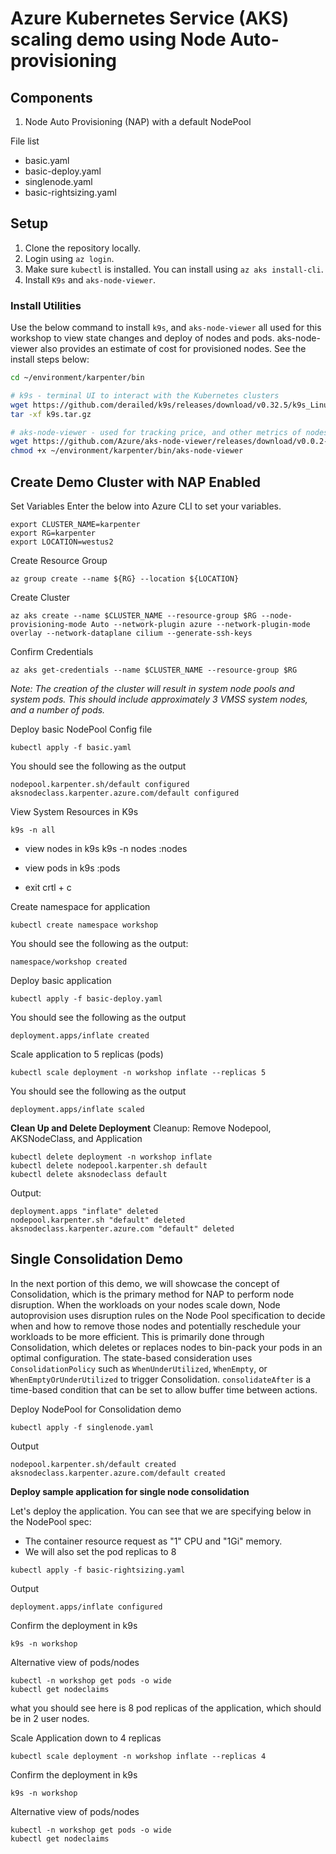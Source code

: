 # Azure Kubernetes Service (AKS) scaling demo using Node Auto-provisioning

## Components

1. Node Auto Provisioning (NAP) with a default NodePool

File list
- basic.yaml
- basic-deploy.yaml
- singlenode.yaml
- basic-rightsizing.yaml


## Setup

1. Clone the repository locally.
1. Login using `az login`.
1. Make sure `kubectl` is installed. You can install using `az aks install-cli`. 
1. Install `K9s` and `aks-node-viewer`. 


### Install Utilities

Use the below command to install `k9s`, and `aks-node-viewer` all used for this workshop to view state changes and deploy of nodes and pods. aks-node-viewer also provides an estimate of cost for provisioned nodes. See the install steps below:

```bash
cd ~/environment/karpenter/bin

# k9s - terminal UI to interact with the Kubernetes clusters
wget https://github.com/derailed/k9s/releases/download/v0.32.5/k9s_Linux_amd64.tar.gz -O ~/environment/karpenter/bin/k9s.tar.gz
tar -xf k9s.tar.gz

# aks-node-viewer - used for tracking price, and other metrics of nodes
wget https://github.com/Azure/aks-node-viewer/releases/download/v0.0.2-alpha/aks-node-viewer_Linux_x86_64 -O ~/environment/karpenter/bin/aks-node-viewer
chmod +x ~/environment/karpenter/bin/aks-node-viewer
```


## Create Demo Cluster with NAP Enabled

Set Variables
Enter the below into Azure CLI to set your variables.
```
export CLUSTER_NAME=karpenter
export RG=karpenter
export LOCATION=westus2
```

Create Resource Group

```
az group create --name ${RG} --location ${LOCATION}
```
Create Cluster
```
az aks create --name $CLUSTER_NAME --resource-group $RG --node-provisioning-mode Auto --network-plugin azure --network-plugin-mode overlay --network-dataplane cilium --generate-ssh-keys
```

Confirm Credentials
```
az aks get-credentials --name $CLUSTER_NAME --resource-group $RG 
```

_Note: The creation of the cluster will result in system node pools and system pods. This should include approximately 3 VMSS system nodes, and a number of pods._

Deploy basic NodePool Config file
```
kubectl apply -f basic.yaml
```

You should see the following as the output
```
nodepool.karpenter.sh/default configured
aksnodeclass.karpenter.azure.com/default configured
```

View System Resources in K9s
```
k9s -n all
```

- view nodes in k9s
k9s -n nodes
:nodes

- view pods in k9s
:pods

- exit
crtl + c

Create namespace for application
```
kubectl create namespace workshop
```

You should see the following as the output:
```
namespace/workshop created
```

Deploy basic application 
```
kubectl apply -f basic-deploy.yaml
```
You should see the following as the output
```
deployment.apps/inflate created
```

Scale application to 5 replicas (pods)
```
kubectl scale deployment -n workshop inflate --replicas 5
```
You should see the following as the output
```
deployment.apps/inflate scaled
```

**Clean Up and Delete Deployment**
Cleanup: Remove Nodepool, AKSNodeClass, and Application

```
kubectl delete deployment -n workshop inflate
kubectl delete nodepool.karpenter.sh default
kubectl delete aksnodeclass default
```

Output: 
```
deployment.apps "inflate" deleted
nodepool.karpenter.sh "default" deleted
aksnodeclass.karpenter.azure.com "default" deleted
```


## Single Consolidation Demo 
In the next portion of this demo, we will showcase the concept of Consolidation, which is the primary method for NAP to perform node disruption. When the workloads on your nodes scale down, Node autoprovision uses disruption rules on the Node Pool specification to decide when and how to remove those nodes and potentially reschedule your workloads to be more efficient. This is primarily done through Consolidation, which deletes or replaces nodes to bin-pack your pods in an optimal configuration. The state-based consideration uses `ConsolidationPolicy` such as `WhenUnderUtilized`, `WhenEmpty`, or `WhenEmptyOrUnderUtilized` to trigger Consolidation. `consolidateAfter` is a time-based condition that can be set to allow buffer time between actions.

Deploy NodePool for Consolidation demo
```
kubectl apply -f singlenode.yaml
```

Output
```
nodepool.karpenter.sh/default created
aksnodeclass.karpenter.azure.com/default created
```

**Deploy sample application for single node consolidation**

Let's deploy the application. You can see that we are specifying below in the NodePool spec:
- The container resource request as "1" CPU and "1Gi" memory.
- We will also set the pod replicas to 8

```
kubectl apply -f basic-rightsizing.yaml
```

Output
```
deployment.apps/inflate configured
```


Confirm the deployment in k9s
```
k9s -n workshop
```

Alternative view of pods/nodes
```
kubectl -n workshop get pods -o wide
kubectl get nodeclaims
```

what you should see here is 8 pod replicas of the application, which should be in 2 user nodes.



Scale Application down to 4 replicas
```
kubectl scale deployment -n workshop inflate --replicas 4
```

Confirm the deployment in k9s
```
k9s -n workshop
```

Alternative view of pods/nodes
```
kubectl -n workshop get pods -o wide
kubectl get nodeclaims



